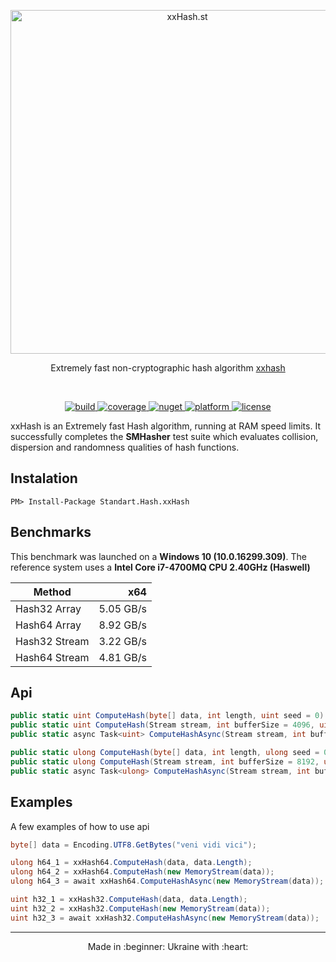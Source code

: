 <p align="center">
  <a href="#" target="_blank" rel="noopener noreferrer">
    <img width="550" src="https://user-images.githubusercontent.com/1567570/39971158-5b213cca-56ff-11e8-9a1e-6c717e95d092.png" alt="xxHash.st">
  </a>
</p>
<p align="center">
  Extremely fast non-cryptographic hash algorithm <a href="http://www.xxhash.com/" target="_blank">xxhash</a>
</p>
<br>
<p align="center">
  <a href="https://ci.appveyor.com/project/uranium62/xxhash">
    <img src="https://ci.appveyor.com/api/projects/status/j5gkm2rvxwu4gu3q?svg=true" alt="build" />
  </a>
  <a href="https://codecov.io/gh/uranium62/xxHash">
    <img src="https://codecov.io/gh/uranium62/xxHash/branch/master/graph/badge.svg" alt="coverage"/>
  </a>
  <a href="https://www.nuget.org/packages/Standart.Hash.xxHash">
    <img src="https://img.shields.io/badge/nuget-1.0.2-green.svg?style=flat-square" alt="nuget"/>
  </a>
  <a href="https://www.nuget.org/packages/Standart.Hash.xxHash">
    <img src="https://img.shields.io/badge/platform-x64-blue.svg?longCache=true" alt="platform"/>
  </a>
  <a href="https://github.com/uranium62/xxHash/blob/master/LICENSE">
    <img src="https://img.shields.io/badge/License-MIT-yellow.svg" alt="license" />
  </a>
</p>

xxHash is an Extremely fast Hash algorithm, running at RAM speed limits. It successfully completes the **SMHasher** test suite which evaluates collision, dispersion and randomness qualities of hash functions.

## Instalation
```
PM> Install-Package Standart.Hash.xxHash
```

## Benchmarks
This benchmark was launched on a **Windows 10 (10.0.16299.309)**. The reference system uses a **Intel Core i7-4700MQ CPU 2.40GHz (Haswell)**

| Method        |       x64 |
|---------------|----------:|
| Hash32 Array  | 5.05 GB/s |
| Hash64 Array  | 8.92 GB/s |
| Hash32 Stream | 3.22 GB/s |
| Hash64 Stream | 4.81 GB/s |

## Api
```cs
public static uint ComputeHash(byte[] data, int length, uint seed = 0) { throw null; }
public static uint ComputeHash(Stream stream, int bufferSize = 4096, uint seed = 0) { throw null; }
public static async Task<uint> ComputeHashAsync(Stream stream, int bufferSize = 4096, uint seed = 0) { throw null; }

public static ulong ComputeHash(byte[] data, int length, ulong seed = 0) { throw null; }
public static ulong ComputeHash(Stream stream, int bufferSize = 8192, ulong seed = 0) { throw null; }
public static async Task<ulong> ComputeHashAsync(Stream stream, int bufferSize = 8192, ulong seed = 0) { throw null; }
```

## Examples
A few examples of how to use api
```cs
byte[] data = Encoding.UTF8.GetBytes("veni vidi vici");

ulong h64_1 = xxHash64.ComputeHash(data, data.Length);
ulong h64_2 = xxHash64.ComputeHash(new MemoryStream(data));
ulong h64_3 = await xxHash64.ComputeHashAsync(new MemoryStream(data));

uint h32_1 = xxHash32.ComputeHash(data, data.Length);
uint h32_2 = xxHash32.ComputeHash(new MemoryStream(data));
uint h32_3 = await xxHash32.ComputeHashAsync(new MemoryStream(data));
```
---
<p align="center">
Made in :beginner: Ukraine with :heart:
</p>
